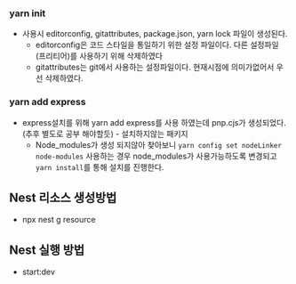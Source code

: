 ### yarn init

- 사용시 editorconfig, gitattributes, package.json, yarn lock 파일이 생성된다.
  - editorconfig은 코드 스타일을 통일하기 위한 설정 파일이다. 다른 설정파일 (프리티어)를 사용하기 위해 삭제하였다
  - gitattributes는 git에서 사용하는 설정파일이다. 현재시점에 의미가없어서 우선 삭제하였다.

### yarn add express

- express설치를 위해 yarn add express를 사용 하였는데 pnp.cjs가 생성되었다.(추후 별도로 공부 해야할듯) - 설치하지않는 패키지
  - Node_modules가 생성 되지않아 찾아보니 `yarn config set nodeLinker node-modules` 사용하는 경우 node_modules가 사용가능하도록 변경되고 `yarn install`를 통해 설치를 진행한다.

## Nest 리소스 생성방법

- npx nest g resource

## Nest 실행 방법

- start:dev
